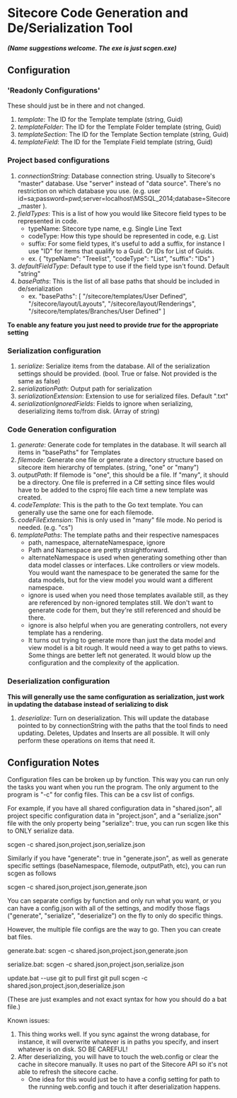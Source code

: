 # Sitecore Code Generation and De/Serialization Tool
##### (Name suggestions welcome. The exe is just scgen.exe)

## Configuration

### 'Readonly Configurations'
These should just be in there and not changed.
1. _template_:  The ID for the Template template (string, Guid)
2. _templateFolder_: The ID for the Template Folder template (string, Guid)
3. _templateSection_: The ID for the Template Section template (string, Guid)
4. _templateField_: The ID for the Template Field template (string, Guid)

### Project based configurations
1. _connectionString_: Database connection string. Usually to Sitecore's "master" database. Use "server" instead of "data source". There's no restriction on which database you use. (e.g. user id=sa;password=pwd;server=localhost\\MSSQL_2014;database=Sitecore_master ). 
2. _fieldTypes_: This is a list of how you would like Sitecore field types to be represented in code.
   * typeName: Sitecore type name, e.g. Single Line Text
   * codeType: How this type should be represented in code, e.g. List<Guid>
   * suffix: For some field types, it's useful to add a suffix, for instance I use "ID" for items that qualify to a Guid. Or IDs for List of Guids.
   * ex. { "typeName": "Treelist", "codeType": "List<Guid>", "suffix": "IDs" }
3. _defaultFieldType_: Default type to use if the field type isn't found. Default "string"
4. _basePaths_: This is the list of all base paths that should be included in de/serialization
   * ex. "basePaths": [ "/sitecore/templates/User Defined", "/sitecore/layout/Layouts", "/sitecore/layout/Renderings", "/sitecore/templates/Branches/User Defined" ]

**To enable any feature you just need to provide _true_ for the appropriate setting**

### Serialization configuration
1. _serialize_: Serialize items from the database. All of the serialization settings should be provided. (bool. True or false. Not provided is the same as false)
2. _serializationPath_: Output path for serialization
3. _serializationExtension_: Extension to use for serialized files. Default ".txt"
4. _serializationIgnoredFields_:  Fields to ignore when serializing, deserializing items to/from disk. (Array of string)


### Code Generation configuration
1. _generate_: Generate code for templates in the database. It will search all items in "basePaths" for Templates
2. _filemode_: Generate one file or generate a directory structure based on sitecore item hierarchy of templates. (string, "one" or "many")
3. _outputPath_: If filemode is "one", this should be a file. If "many", it should be a directory. One file is preferred in a C# setting since files would have to be added to the csproj file each time a new template was created.
4. _codeTemplate_: This is the path to the Go text template. You can generally use the same one for each filemode.
5. _codeFileExtension_: This is only used in "many" file mode. No period is needed. (e.g. "cs")
6. _templatePaths_: The template paths and their respective namespaces
   * path, namespace, alternateNamespace, ignore
   * Path and Namespace are pretty straightforward.
   * alternateNamespace is used when generating something other than data model classes or interfaces. Like controllers or view models. You would want the namespace to be generated the same for the data models, but for the view model you would want a different namespace.
   * ignore is used when you need those templates available still, as they are referenced by non-ignored templates still. We don't want to generate code for them, but they're still referenced and should be there.
   * ignore is also helpful when you are generating controllers, not every template has a rendering.
   * It turns out trying to generate more than just the data model and view model is a bit rough. It would need a way to get paths to views. Some things are better left not generated. It would blow up the configuration and the complexity of the application.

### Deserialization configuration
**This will generally use the same configuration as serialization, just work in updating the database instead of serializing to disk**
1. _deserialize_: Turn on deserialization. This will update the database pointed to by connectionString with the paths that the tool finds to need updating. Deletes, Updates and Inserts are all possible. It will only perform these operations on items that need it.

## Configuration Notes
Configuration files can be broken up by function. This way you can run only the tasks you want when you run the program. The only argument to the program is "-c" for config files. This can be a csv list of configs.

For example, if you have all shared configuration data in "shared.json", all project specific configuration data in "project.json", and a "serialize.json" file with the only property being "serialize": true, you can run scgen like this to ONLY serialize data.

scgen -c shared.json,project.json,serialize.json

Similarly if you have "generate": true in "generate.json", as well as generate specific settings (baseNamespace, filemode, outputPath, etc), you can run scgen as follows

scgen -c shared.json,project.json,generate.json

You can separate configs by function and only run what you want, or you can have a config.json with all of the settings, and modify those flags ("generate", "serialize", "deserialize") on the fly to only do specific things.

However, the multiple file configs are the way to go. Then you can create bat files.

generate.bat:
scgen -c shared.json,project.json,generate.json

serialize.bat:
scgen -c shared.json,project.json,serialize.json

update.bat
--use git to pull first
git pull
scgen -c shared.json,project.json,deserialize.json


(These are just examples and not exact syntax for how you should do a bat file.)


Known issues:
1. This thing works well. If you sync against the wrong database, for instance, it will overwrite whatever is in paths you specify, and insert whatever is on disk. SO BE CAREFUL!
2. After deserializing, you will have to touch the web.config or clear the cache in sitecore manually. It uses no part of the Sitecore API so it's not able to refresh the sitecore cache.
   * One idea for this would just be to have a config setting for path to the running web.config and touch it after deserialization happens.